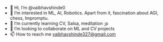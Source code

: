 - 👋 Hi, I’m @vaibhavshinde0
- 👀 I’m interested in ML, AI, Robotics. Apart from it, fascination about AGI, chess, Impromptu. 
- 🌱 I’m currently learning CV, Salsa, meditation ;p
- 💞️ I’m looking to collaborate on ML and CV projects 
- 📫 How to reach me vaibhavshinde327@gmail.com

<!---
vaibhavshinde0/vaibhavshinde0 is a ✨ special ✨ repository because its `README.md` (this file) appears on your GitHub profile.
You can click the Preview link to take a look at your changes.
--->
